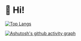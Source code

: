 # 👋 Hi!

[![Top Langs](https://github-readme-stats.vercel.app/api/top-langs/?username=i19yanagi&layout=compact&theme=tokyonight)](https://github.com/anuraghazra/github-readme-stats)

[![Ashutosh's github activity graph](https://github-readme-activity-graph.vercel.app/graph?username=i19yanagi&theme=react)](https://github.com/ashutosh00710/github-readme-activity-graph)
